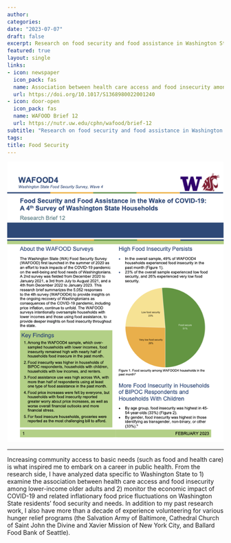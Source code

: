 ```yaml
---
author:
categories:
date: "2023-07-07"
draft: false
excerpt: Research on food security and food assistance in Washington State
featured: true
layout: single
links:
- icon: newspaper
  icon_pack: fas
  name: Association between health care access and food insecurity among lower-income older adults in WA
  url: https://doi.org/10.1017/S1368980022001240
- icon: door-open
  icon_pack: fas
  name: WAFOOD Brief 12
  url: https://nutr.uw.edu/cphn/wafood/brief-12
subtitle: "Research on food security and food assistance in Washington State"
tags:
title: Food Security
---
```


![WAFOOD Brief 12](featured.png)

---


Increasing community access to basic needs (such as food and health care) is what inspired me to embark on a career in public health. From the research side, I have analyzed data specific to Washington State to 1) examine the association between health care access and food insecurity among lower-income older adults and 2) monitor the economic impact of COVID-19 and related inflationary food price fluctuations on Washington State residents’ food security and needs. In addition to my past research work, I also have more than a decade of experience volunteering for various hunger relief programs (the Salvation Army of Baltimore, Cathedral Church of Saint John the Divine and Xavier Mission of New York City, and Ballard Food Bank of Seattle).